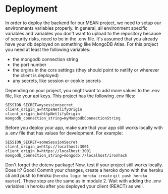 # Deployment

In order to deploy the backend for our MEAN project, we need to setup our environments variables properly. In general, all environment specific variables and variables you don't want to upload to the repository because of security risks, need to be in the .env file. It's assumed that you already have your db deployed on something like MongoDB Atlas. For this project you need at least the following variables:

* the mongodb connection string
* the port number
* the orgins in the cors settings (they should point to netlify or wherever the client is deployed)
* any secrets, like session or cookie secrets

Depending on your project, you might want to add more values to the .env file, like your api keys. This project has the following .env files:

```
SESSION_SECRET=mysessionsecret
client_origin_a=httpsNetlifyOrigin  
client_origin_b=httpNetlifyOrigin
mongodb_connection_string=myMongodbConnectionString
````

Before you deploy your app, make sure that your app still works locally with a .env file that has values for development. For example:

````
SESSION_SECRET=someSessionSecret
client_origin_a=http://localhost:3001
client_origin_b=https://localhost:3001
mongodb_connection_string=mongodb://localhost/ironhack
````

Don't forget the dotenv package! Now, test if your project still works locally. Does it? Good! Commit your changes, create a heroko dyno with the heroku cli and push to heroku (`heroku login` `heroku create` `git push heroku master`). These step are the same as in module 2. Wait with adding the .env variables in heroku after you deployed your client (REACT) as well.